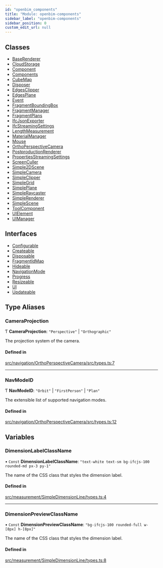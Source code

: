 ```yaml
---
id: "openbim_components"
title: "Module: openbim-components"
sidebar_label: "openbim-components"
sidebar_position: 0
custom_edit_url: null
---
```


## Classes

- [BaseRenderer](../classes/openbim_components.BaseRenderer.md)
- [CloudStorage](../classes/openbim_components.CloudStorage.md)
- [Component](../classes/openbim_components.Component.md)
- [Components](../classes/openbim_components.Components.md)
- [CubeMap](../classes/openbim_components.CubeMap.md)
- [Disposer](../classes/openbim_components.Disposer.md)
- [EdgesClipper](../classes/openbim_components.EdgesClipper.md)
- [EdgesPlane](../classes/openbim_components.EdgesPlane.md)
- [Event](../classes/openbim_components.Event.md)
- [FragmentBoundingBox](../classes/openbim_components.FragmentBoundingBox.md)
- [FragmentManager](../classes/openbim_components.FragmentManager.md)
- [FragmentPlans](../classes/openbim_components.FragmentPlans.md)
- [IfcJsonExporter](../classes/openbim_components.IfcJsonExporter.md)
- [IfcStreamingSettings](../classes/openbim_components.IfcStreamingSettings.md)
- [LengthMeasurement](../classes/openbim_components.LengthMeasurement.md)
- [MaterialManager](../classes/openbim_components.MaterialManager.md)
- [Mouse](../classes/openbim_components.Mouse.md)
- [OrthoPerspectiveCamera](../classes/openbim_components.OrthoPerspectiveCamera.md)
- [PostproductionRenderer](../classes/openbim_components.PostproductionRenderer.md)
- [PropertiesStreamingSettings](../classes/openbim_components.PropertiesStreamingSettings.md)
- [ScreenCuller](../classes/openbim_components.ScreenCuller.md)
- [Simple2DScene](../classes/openbim_components.Simple2DScene.md)
- [SimpleCamera](../classes/openbim_components.SimpleCamera.md)
- [SimpleClipper](../classes/openbim_components.SimpleClipper.md)
- [SimpleGrid](../classes/openbim_components.SimpleGrid.md)
- [SimplePlane](../classes/openbim_components.SimplePlane.md)
- [SimpleRaycaster](../classes/openbim_components.SimpleRaycaster.md)
- [SimpleRenderer](../classes/openbim_components.SimpleRenderer.md)
- [SimpleScene](../classes/openbim_components.SimpleScene.md)
- [ToolComponent](../classes/openbim_components.ToolComponent.md)
- [UIElement](../classes/openbim_components.UIElement.md)
- [UIManager](../classes/openbim_components.UIManager.md)

## Interfaces

- [Configurable](../interfaces/openbim_components.Configurable.md)
- [Createable](../interfaces/openbim_components.Createable.md)
- [Disposable](../interfaces/openbim_components.Disposable.md)
- [FragmentIdMap](../interfaces/openbim_components.FragmentIdMap.md)
- [Hideable](../interfaces/openbim_components.Hideable.md)
- [NavigationMode](../interfaces/openbim_components.NavigationMode.md)
- [Progress](../interfaces/openbim_components.Progress.md)
- [Resizeable](../interfaces/openbim_components.Resizeable.md)
- [UI](../interfaces/openbim_components.UI.md)
- [Updateable](../interfaces/openbim_components.Updateable.md)

## Type Aliases

### CameraProjection

Ƭ **CameraProjection**: `"Perspective"` \| `"Orthographic"`

The projection system of the camera.

#### Defined in

[src/navigation/OrthoPerspectiveCamera/src/types.ts:7](https://github.com/ThatOpen/engine_components/blob/444e81a/src/navigation/OrthoPerspectiveCamera/src/types.ts#L7)

---

### NavModeID

Ƭ **NavModeID**: `"Orbit"` \| `"FirstPerson"` \| `"Plan"`

The extensible list of supported navigation modes.

#### Defined in

[src/navigation/OrthoPerspectiveCamera/src/types.ts:12](https://github.com/ThatOpen/engine_components/blob/444e81a/src/navigation/OrthoPerspectiveCamera/src/types.ts#L12)

## Variables

### DimensionLabelClassName

• `Const` **DimensionLabelClassName**: `"text-white text-sm bg-ifcjs-100 rounded-md px-3 py-1"`

The name of the CSS class that styles the dimension label.

#### Defined in

[src/measurement/SimpleDimensionLine/types.ts:4](https://github.com/ThatOpen/engine_components/blob/444e81a/src/measurement/SimpleDimensionLine/types.ts#L4)

---

### DimensionPreviewClassName

• `Const` **DimensionPreviewClassName**: `"bg-ifcjs-100 rounded-full w-[8px] h-[8px]"`

The name of the CSS class that styles the dimension label.

#### Defined in

[src/measurement/SimpleDimensionLine/types.ts:8](https://github.com/ThatOpen/engine_components/blob/444e81a/src/measurement/SimpleDimensionLine/types.ts#L8)
